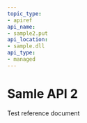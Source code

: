 ```yaml
---
topic_type:
- apiref
api_name:
- sample2.put
api_location:
- sample.dll
api_type:
- managed
---
```


# Samle API 2

Test reference document
